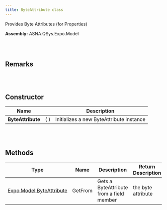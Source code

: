```yaml
---
title: ByteAttribute class
---
```


Provides Byte Attributes (for Properties)

**Assembly:** ASNA.QSys.Expo.Model

<br>
<br>

## Remarks

<br>
<br>

## Constructor

| Name |  | Description 
| --- | --- | --- 
| **ByteAttribute** | (  ) | Initializes a new ByteAttribute instance



<br>
<br>

## Methods

| Type | Name | Description | Return Description 
| --- | --- | --- | --- 
| [Expo.Model.ByteAttribute](/reference/asna-qsys-expo/expo-model/byte-attribute.html) | GetFrom | Gets a ByteAttribute from a field member | the byte attribute

<br>
<br>

